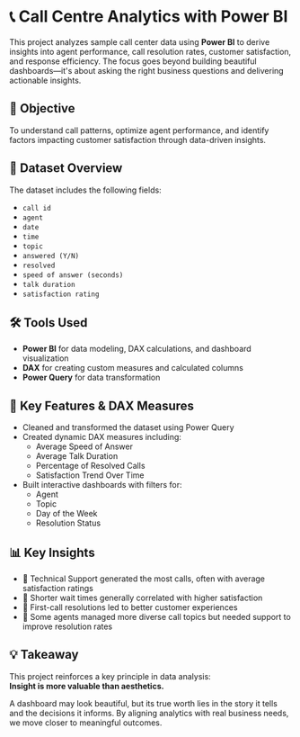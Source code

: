 # 📞 Call Centre Analytics with Power BI

This project analyzes sample call center data using **Power BI** to derive insights into agent performance, call resolution rates, customer satisfaction, and response efficiency. The focus goes beyond building beautiful dashboards—it's about asking the right business questions and delivering actionable insights.

## 🧠 Objective

To understand call patterns, optimize agent performance, and identify factors impacting customer satisfaction through data-driven insights.

## 📂 Dataset Overview

The dataset includes the following fields:

- `call id`
- `agent`
- `date`
- `time`
- `topic`
- `answered (Y/N)`
- `resolved`
- `speed of answer (seconds)`
- `talk duration`
- `satisfaction rating`

## 🛠️ Tools Used

- **Power BI** for data modeling, DAX calculations, and dashboard visualization
- **DAX** for creating custom measures and calculated columns
- **Power Query** for data transformation

## 🔧 Key Features & DAX Measures

- Cleaned and transformed the dataset using Power Query
- Created dynamic DAX measures including:
  - Average Speed of Answer
  - Average Talk Duration
  - Percentage of Resolved Calls
  - Satisfaction Trend Over Time
- Built interactive dashboards with filters for:
  - Agent
  - Topic
  - Day of the Week
  - Resolution Status

## 📊 Key Insights

- 📌 Technical Support generated the most calls, often with average satisfaction ratings  
- 📌 Shorter wait times generally correlated with higher satisfaction  
- 📌 First-call resolutions led to better customer experiences  
- 📌 Some agents managed more diverse call topics but needed support to improve resolution rates

## 💡 Takeaway

This project reinforces a key principle in data analysis:  
**Insight is more valuable than aesthetics.**  

A dashboard may look beautiful, but its true worth lies in the story it tells and the decisions it informs. By aligning analytics with real business needs, we move closer to meaningful outcomes.



